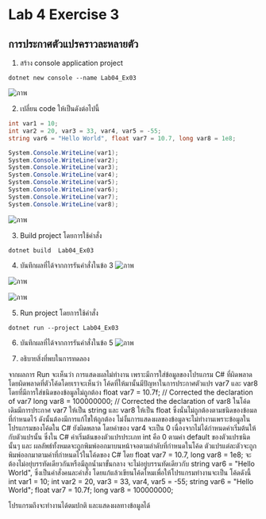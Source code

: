 # Lab 4 Exercise 3

## การประกาศตัวแปรคราวละหลายตัว


1. สร้าง console application project

```
dotnet new console --name Lab04_Ex03
```
![ภาพ](https://github.com/AnchisaPhetnoi/03376836-OOP-2566-Lab-04/assets/144197034/92b86285-fa06-4e3c-b403-799e009a42e3)

2. เปลี่ยน code ให้เป็นดังต่อไปนี้

```cs
int var1 = 10;
int var2 = 20, var3 = 33, var4, var5 = -55;
string var6 = "Hello World", float var7 = 10.7, long var8 = 1e8;

System.Console.WriteLine(var1);
System.Console.WriteLine(var2);
System.Console.WriteLine(var3);
System.Console.WriteLine(var4);
System.Console.WriteLine(var5);
System.Console.WriteLine(var6);
System.Console.WriteLine(var7);
System.Console.WriteLine(var8);
```
![ภาพ](https://github.com/AnchisaPhetnoi/03376836-OOP-2566-Lab-04/assets/144197034/375c89c0-8608-43e7-b62e-d92b0ff097b1)


3. Build project โดยการใช้คำสั่ง

```
dotnet build  Lab04_Ex03
```

4. บันทึกผลที่ได้จากการรันคำสั่งในข้อ 3
![ภาพ](https://github.com/AnchisaPhetnoi/03376836-OOP-2566-Lab-04/assets/144197034/33eefa59-e2bd-4bea-81bf-6619d7f7345a)

![ภาพ](https://github.com/AnchisaPhetnoi/03376836-OOP-2566-Lab-04/assets/144197034/812b4f8a-8b19-41b4-8179-c17f2fc94d1b)

![ภาพ](https://github.com/AnchisaPhetnoi/03376836-OOP-2566-Lab-04/assets/144197034/aa5f480a-f387-46df-add2-7dc0c624bd4a)


5. Run project โดยการใช้คำสั่ง

```
dotnet run --project Lab04_Ex03
```

6. บันทึกผลที่ได้จากการรันคำสั่งในข้อ 5
![ภาพ](https://github.com/AnchisaPhetnoi/03376836-OOP-2566-Lab-04/assets/144197034/3fd1b50e-4b95-4eab-acba-834e5d3485ac)


7. อธิบายสิ่งที่พบในการทดลอง
   
จากผลการ Run จะเห็นว่า การแสดงผลไม่ทำงาน เพราะมีการใส่ข้อมูลของโปรแกรม C# ที่ผิดพลาด โดยผิดพลาดที่ตัวโค้ดโดยเราจะเห็นว่า
โค้ดที่ให้มานั้นมีปัญหาในการประกาศตัวแปร var7 และ var8 โดยที่มีการใส่ชนิดของข้อมูลไม่ถูกต้อง
float var7 = 10.7f; // Corrected the declaration of var7
long var8 = 100000000; // Corrected the declaration of var8
ในโค้ดเดิมมีการประกาศ var7 ให้เป็น string และ var8 ให้เป็น float ซึ่งนั่นไม่ถูกต้องตามชนิดของข้อมลที่กำหนดไว้ ดังนั้นต้องมีการแก้ไขให้ถูกต้อง
ไม่งั้นการแสดงผลของข้อมูลจะไม่ทำงานเพราะข้อมูลในโปรแกรมของโค้ดใน C# ยังผิดพลาด
โดยค่าของ var4 จะเป็น 0 เนื่องจากไม่ได้กำหนดค่าเริ่มต้นให้กับตัวแปรนั้น ซึ่งใน C# ค่าเริ่มต้นของตัวแปรประเภท int คือ 0 ตามค่า default ของตัวแปรชนิดนั้นๆ และ
ผลลัพธ์ทั้งหมดจะถูกพิมพ์ออกมาบนหน้าจอตามลำดับที่กำหนดในโค้ด ตัวแปรแต่ละตัวจะถูกพิมพ์ออกมาตามค่าที่กำหนดไว้ในโค้ดของ C#
โดย float var7 = 10.7, long var8 = 1e8; จะต้องไม่อยุ่บรรทัดเดียวกันหรือมีลูกน้ำมาขั้นกลาง จะไม่อยู่บรรนทัดเดียวกับ
string var6 = "Hello World",  ซึ่งเป็นคำสั่งคนละคำสั่ง โดยแก้แล้วเขียนโค้ดไหมเพื่อให้โปรแกรมทำงานจะเป็น โค้ดดังนี้
int var1 = 10;
int var2 = 20, var3 = 33, var4, var5 = -55;
string var6 = "Hello World";
float var7 = 10.7f; 
long var8 = 100000000; 

โปรแกรมถึงจะทำงานได้ตมปกติ และแสดงผลทางข้อมูลได้
